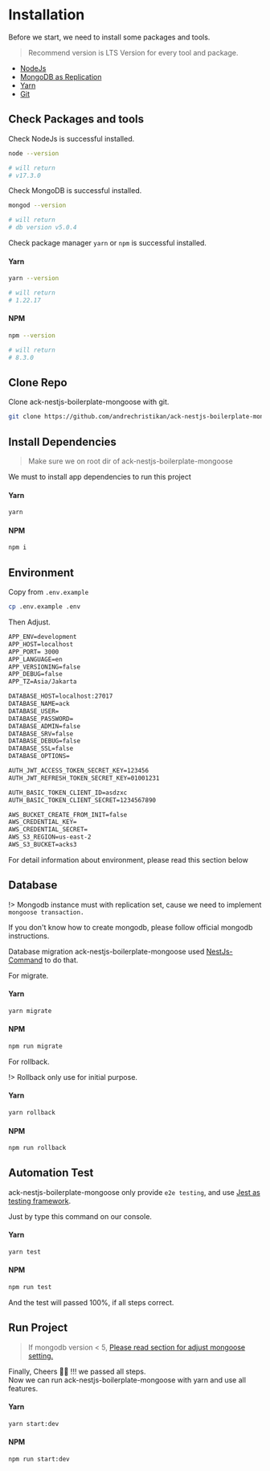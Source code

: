 # Installation

Before we start, we need to install some packages and tools.

> Recommend version is LTS Version for every tool and package.

* [NodeJs](#)
* [MongoDB as Replication](#)
* [Yarn](#)
* [Git](#)

## Check Packages and tools

Check NodeJs is successful installed.

```bash
node --version

# will return 
# v17.3.0
```

Check MongoDB is successful installed.

```bash
mongod --version

# will return 
# db version v5.0.4
```

Check package manager `yarn` or `npm` is successful installed.

<!-- tabs:start -->

#### **Yarn**

```bash
yarn --version

# will return 
# 1.22.17
```

#### **NPM**

```bash
npm --version

# will return 
# 8.3.0
```
<!-- tabs:end -->

## Clone Repo

Clone ack-nestjs-boilerplate-mongoose with git.

```bash
git clone https://github.com/andrechristikan/ack-nestjs-boilerplate-mongoose
```

## Install Dependencies

> Make sure we on root dir of ack-nestjs-boilerplate-mongoose

We must to install app dependencies to run this project

<!-- tabs:start -->

#### **Yarn**

```bash
yarn
```

#### **NPM**

```bash
npm i
```

<!-- tabs:end -->

## Environment

Copy from `.env.example`

```bash
cp .env.example .env
```

Then Adjust.

```txt
APP_ENV=development
APP_HOST=localhost
APP_PORT= 3000
APP_LANGUAGE=en
APP_VERSIONING=false
APP_DEBUG=false
APP_TZ=Asia/Jakarta

DATABASE_HOST=localhost:27017
DATABASE_NAME=ack
DATABASE_USER=
DATABASE_PASSWORD=
DATABASE_ADMIN=false
DATABASE_SRV=false
DATABASE_DEBUG=false
DATABASE_SSL=false
DATABASE_OPTIONS=

AUTH_JWT_ACCESS_TOKEN_SECRET_KEY=123456
AUTH_JWT_REFRESH_TOKEN_SECRET_KEY=01001231

AUTH_BASIC_TOKEN_CLIENT_ID=asdzxc
AUTH_BASIC_TOKEN_CLIENT_SECRET=1234567890

AWS_BUCKET_CREATE_FROM_INIT=false
AWS_CREDENTIAL_KEY=
AWS_CREDENTIAL_SECRET=
AWS_S3_REGION=us-east-2
AWS_S3_BUCKET=acks3
```

For detail information about environment, please read this section below

<button-jump-to name="Usage Document section Environment" link="/usage/environment.md"></button-jump-to>

## Database

!> Mongodb instance must with replication set, cause we need to implement `mongoose transaction.`

If you don't know how to create mongodb, please follow official mongodb instructions.

<button-jump-to name="Mongodb official document" link="/getting-started/adjust-mongoose-setting.md"></button-jump-to>

Database migration ack-nestjs-boilerplate-mongoose used [NestJs-Command](#) to do that.&#x20;

For migrate.

<!-- tabs:start -->

#### **Yarn**

```bash
yarn migrate
```

#### **NPM**

```bash
npm run migrate
```

<!-- tabs:end -->

For rollback.

!> Rollback only use for initial purpose.

<!-- tabs:start -->

#### **Yarn**

```bash
yarn rollback
```

#### **NPM**

```bash
npm run rollback
```

<!-- tabs:end -->

## Automation Test

ack-nestjs-boilerplate-mongoose only provide `e2e testing`, and use [Jest as testing framework](#).

Just by type this command on our console.

<!-- tabs:start -->

#### **Yarn**

```bash
yarn test
```

#### **NPM**

```bash
npm run test
```

<!-- tabs:end -->

And the test will passed 100%, if all steps correct.

## Run Project

> If mongodb version < 5, [Please read section for adjust mongoose setting.](optional-adjust-mongoose-setting.md)

Finally, Cheers 🍻🍻 !!! we passed all steps.\
Now we can run ack-nestjs-boilerplate-mongoose with yarn and use all features.

<!-- tabs:start -->

#### **Yarn**

```bash
yarn start:dev
```

#### **NPM**

```bash
npm run start:dev
```
<!-- tabs:end -->
